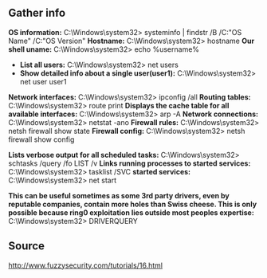 

## Gather info

**OS information:** C:\Windows\system32> systeminfo | findstr /B /C:"OS Name" /C:"OS Version"
**Hostname:** C:\Windows\system32> hostname
**Our shell uname:** C:\Windows\system32> echo %username%
- **List all users:** C:\Windows\system32> net users
- **Show detailed info about a single user(user1):** C:\Windows\system32> net user user1

**Network interfaces:** C:\Windows\system32> ipconfig /all
**Routing tables:** C:\Windows\system32> route print
**Displays the cache table for all available interfaces:**  C:\Windows\system32> arp -A
**Network connections:** C:\Windows\system32> netstat -ano
**Firewall rules:** C:\Windows\system32> netsh firewall show state
**Firewall config:** C:\Windows\system32> netsh firewall show config

**Lists verbose output for all scheduled tasks:** C:\Windows\system32> schtasks /query /fo LIST /v
**Links running processes to started services:** C:\Windows\system32> tasklist /SVC
**started services:** C:\Windows\system32> net start

**This can be useful sometimes as some 3rd party drivers, even by reputable companies, contain more holes
than Swiss cheese. This is only possible because ring0 exploitation lies outside most peoples expertise:** C:\Windows\system32> DRIVERQUERY


Source
---
http://www.fuzzysecurity.com/tutorials/16.html
